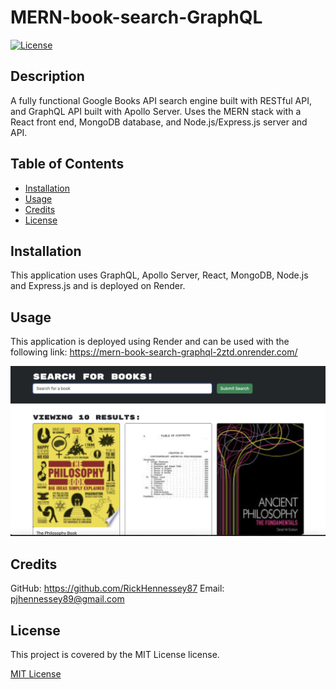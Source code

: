 # MERN-book-search-GraphQL

[![License](https://img.shields.io/badge/License-MIT-yellow.svg)](https://opensource.org/licenses/MIT)

## Description

A fully functional Google Books API search engine built with RESTful API, and GraphQL API built with Apollo Server. Uses the MERN stack with a React front end, MongoDB database, and Node.js/Express.js server and API.

## Table of Contents
        
- [Installation](#installation)
- [Usage](#usage)
- [Credits](#credits)
- [License](#license)

## Installation

This application uses GraphQL, Apollo Server, React, MongoDB, Node.js and Express.js and is deployed on Render.

## Usage

This application is deployed using Render and can be used with the following link: https://mern-book-search-graphql-2ztd.onrender.com/

![screenshot](./images/BookSearchScreenshot.jpg)

## Credits
        
GitHub: https://github.com/RickHennessey87
Email: pjhennessey89@gmail.com

## License
    
This project is covered by the MIT License license.

[MIT License](https://opensource.org/licenses/MIT)
